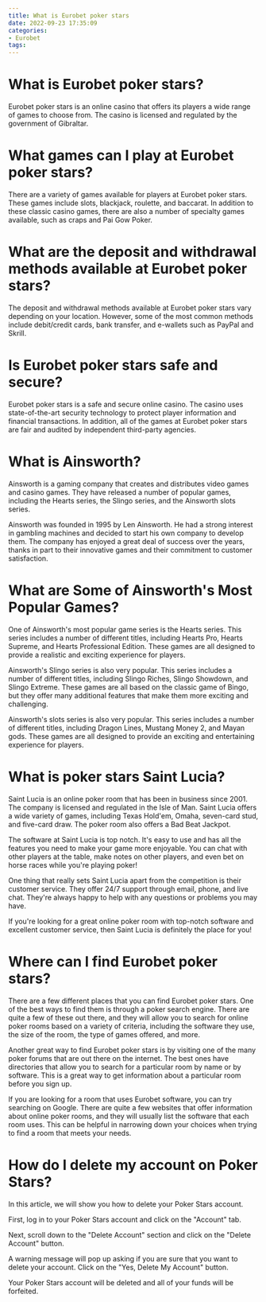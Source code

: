 ```yaml
---
title: What is Eurobet poker stars
date: 2022-09-23 17:35:09
categories:
- Eurobet
tags:
---
```



#  What is Eurobet poker stars?

Eurobet poker stars is an online casino that offers its players a wide range of games to choose from. The casino is licensed and regulated by the government of Gibraltar.

# What games can I play at Eurobet poker stars?

There are a variety of games available for players at Eurobet poker stars. These games include slots, blackjack, roulette, and baccarat. In addition to these classic casino games, there are also a number of specialty games available, such as craps and Pai Gow Poker.

# What are the deposit and withdrawal methods available at Eurobet poker stars?

The deposit and withdrawal methods available at Eurobet poker stars vary depending on your location. However, some of the most common methods include debit/credit cards, bank transfer, and e-wallets such as PayPal and Skrill.

# Is Eurobet poker stars safe and secure?

Eurobet poker stars is a safe and secure online casino. The casino uses state-of-the-art security technology to protect player information and financial transactions. In addition, all of the games at Eurobet poker stars are fair and audited by independent third-party agencies.

#  What is Ainsworth?

Ainsworth is a gaming company that creates and distributes video games and casino games. They have released a number of popular games, including the Hearts series, the Slingo series, and the Ainsworth slots series.

Ainsworth was founded in 1995 by Len Ainsworth. He had a strong interest in gambling machines and decided to start his own company to develop them. The company has enjoyed a great deal of success over the years, thanks in part to their innovative games and their commitment to customer satisfaction.

# What are Some of Ainsworth's Most Popular Games?

One of Ainsworth's most popular game series is the Hearts series. This series includes a number of different titles, including Hearts Pro, Hearts Supreme, and Hearts Professional Edition. These games are all designed to provide a realistic and exciting experience for players.

Ainsworth's Slingo series is also very popular. This series includes a number of different titles, including Slingo Riches, Slingo Showdown, and Slingo Extreme. These games are all based on the classic game of Bingo, but they offer many additional features that make them more exciting and challenging.

Ainsworth's slots series is also very popular. This series includes a number of different titles, including Dragon Lines, Mustang Money 2, and Mayan gods. These games are all designed to provide an exciting and entertaining experience for players.

#  What is poker stars Saint Lucia?

Saint Lucia is an online poker room that has been in business since 2001. The company is licensed and regulated in the Isle of Man. Saint Lucia offers a wide variety of games, including Texas Hold'em, Omaha, seven-card stud, and five-card draw. The poker room also offers a Bad Beat Jackpot.

The software at Saint Lucia is top notch. It's easy to use and has all the features you need to make your game more enjoyable. You can chat with other players at the table, make notes on other players, and even bet on horse races while you're playing poker!

One thing that really sets Saint Lucia apart from the competition is their customer service. They offer 24/7 support through email, phone, and live chat. They're always happy to help with any questions or problems you may have.

If you're looking for a great online poker room with top-notch software and excellent customer service, then Saint Lucia is definitely the place for you!

#  Where can I find Eurobet poker stars?

There are a few different places that you can find Eurobet poker stars. One of the best ways to find them is through a poker search engine. There are quite a few of these out there, and they will allow you to search for online poker rooms based on a variety of criteria, including the software they use, the size of the room, the type of games offered, and more.

Another great way to find Eurobet poker stars is by visiting one of the many poker forums that are out there on the internet. The best ones have directories that allow you to search for a particular room by name or by software. This is a great way to get information about a particular room before you sign up.

If you are looking for a room that uses Eurobet software, you can try searching on Google. There are quite a few websites that offer information about online poker rooms, and they will usually list the software that each room uses. This can be helpful in narrowing down your choices when trying to find a room that meets your needs.

#  How do I delete my account on Poker Stars?

In this article, we will show you how to delete your Poker Stars account.

First, log in to your Poker Stars account and click on the "Account" tab.

Next, scroll down to the "Delete Account" section and click on the "Delete Account" button.

A warning message will pop up asking if you are sure that you want to delete your account. Click on the "Yes, Delete My Account" button.

Your Poker Stars account will be deleted and all of your funds will be forfeited.
